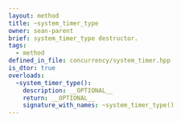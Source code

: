 ```yaml
---
layout: method
title: ~system_timer_type
owner: sean-parent
brief: system_timer_type destructor.
tags:
  - method
defined_in_file: concurrency/system_timer.hpp
is_dtor: true
overloads:
  ~system_timer_type():
    description: __OPTIONAL__
    return: __OPTIONAL__
    signature_with_names: ~system_timer_type()
---
```

